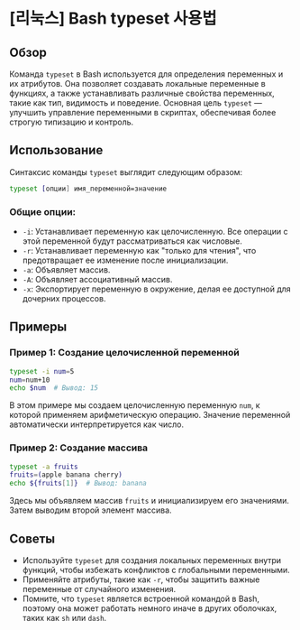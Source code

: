 # [리눅스] Bash typeset 사용법

## Обзор
Команда `typeset` в Bash используется для определения переменных и их атрибутов. Она позволяет создавать локальные переменные в функциях, а также устанавливать различные свойства переменных, такие как тип, видимость и поведение. Основная цель `typeset` — улучшить управление переменными в скриптах, обеспечивая более строгую типизацию и контроль.

## Использование
Синтаксис команды `typeset` выглядит следующим образом:

```bash
typeset [опции] имя_переменной=значение
```

### Общие опции:
- `-i`: Устанавливает переменную как целочисленную. Все операции с этой переменной будут рассматриваться как числовые.
- `-r`: Устанавливает переменную как "только для чтения", что предотвращает ее изменение после инициализации.
- `-a`: Объявляет массив.
- `-A`: Объявляет ассоциативный массив.
- `-x`: Экспортирует переменную в окружение, делая ее доступной для дочерних процессов.

## Примеры
### Пример 1: Создание целочисленной переменной
```bash
typeset -i num=5
num=num+10
echo $num  # Вывод: 15
```
В этом примере мы создаем целочисленную переменную `num`, к которой применяем арифметическую операцию. Значение переменной автоматически интерпретируется как число.

### Пример 2: Создание массива
```bash
typeset -a fruits
fruits=(apple banana cherry)
echo ${fruits[1]}  # Вывод: banana
```
Здесь мы объявляем массив `fruits` и инициализируем его значениями. Затем выводим второй элемент массива.

## Советы
- Используйте `typeset` для создания локальных переменных внутри функций, чтобы избежать конфликтов с глобальными переменными.
- Применяйте атрибуты, такие как `-r`, чтобы защитить важные переменные от случайного изменения.
- Помните, что `typeset` является встроенной командой в Bash, поэтому она может работать немного иначе в других оболочках, таких как `sh` или `dash`.